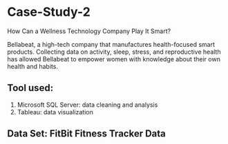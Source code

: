 # Case-Study-2
How Can a Wellness Technology Company Play It Smart? </br>

Bellabeat, a high-tech company that manufactures health-focused smart products. Collecting data on activity, sleep, stress, and reproductive health has allowed Bellabeat to empower women with knowledge about their own health and habits.



## Tool used:
1. Microsoft SQL Server: data cleaning and analysis
2. Tableau: data visualization


## Data Set: FitBit Fitness Tracker Data
